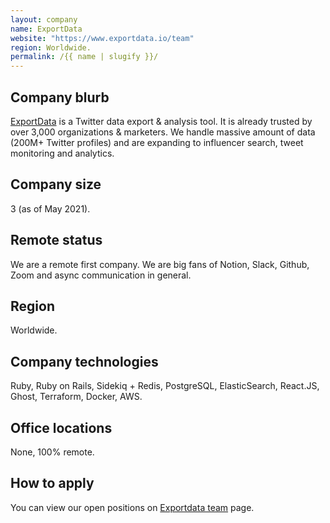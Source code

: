 ```yaml
---
layout: company
name: ExportData
website: "https://www.exportdata.io/team"
region: Worldwide.
permalink: /{{ name | slugify }}/
---
```


## Company blurb

[ExportData](https://www.exportdata.io/) is a Twitter data export & analysis tool. It is already trusted by over 3,000 organizations & marketers. We handle massive amount of data (200M+ Twitter profiles) and are expanding to influencer search, tweet monitoring and analytics.

## Company size

3 (as of May 2021).

## Remote status

We are a remote first company. We are big fans of Notion, Slack, Github, Zoom and async communication in general.

## Region

Worldwide.

## Company technologies

Ruby, Ruby on Rails, Sidekiq + Redis, PostgreSQL, ElasticSearch, React.JS, Ghost, Terraform, Docker, AWS.

## Office locations

None, 100% remote.

## How to apply

You can view our open positions on [Exportdata team](https://www.exportdata.io/team) page.
